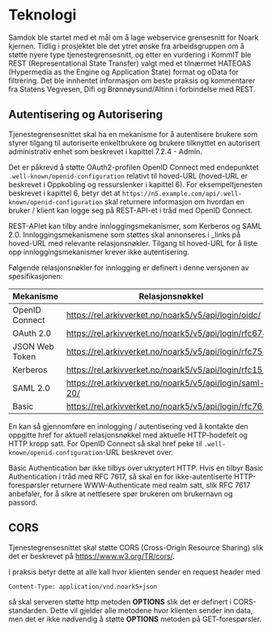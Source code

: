 # Teknologi

Samdok ble startet med et mål om å lage webservice grensesnitt for
Noark kjernen. Tidlig i prosjektet ble det ytret ønske fra
arbeidsgruppen om å støtte nyere type tjenestegrensesnitt, og etter en
vurdering i KommIT ble REST (Representational State Transfer) valgt med
et tilnærmet HATEOAS (Hypermedia as the Engine og Application State)
format og oData for filtrering. Det ble innhentet informasjon om beste
praksis og kommentarer fra Statens Vegvesen, Difi og Brønnøysund/Altinn
i forbindelse med REST.

## Autentisering og Autorisering

Tjenestegrensesnittet skal ha en mekanisme for å autentisere brukere
som styrer tilgang til autoriserte enkeltbrukere og brukere tilknyttet
en autorisert administrativ enhet som beskrevet i kapittel 7.2.4 - Admin.

Det er påkrevd å støtte OAuth2-profilen OpenID Connect med endepunktet
`.well-known/openid-configuration` relativt til hoved-URL (hoved-URL
er beskrevet i Oppkobling og ressurslenker i kapittel 6).  For
eksempeltjenesten beskrevet i kapittel 6, betyr det at
`https://n5.example.com/api/.well-known/openid-configuration` skal
returnere informasjon om hvordan en bruker / klient kan logge seg på
REST-API-et i tråd med OpenID Connect.

REST-APIet kan tilby andre innloggingsmekanismer, som Kerberos og SAML
2.0.  Innloggingsmekanismene som støttes skal annonseres i \_links på
hoved-URL med relevante relasjonsnøkler.  Tilgang til hoved-URL for å
liste opp innloggingsmekanismer krever ikke autentisering.

Følgende relasjonsnøkler for innlogging er definert i denne versjonen
av spesifikasjonen:

| **Mekanisme**  | **Relasjonsnøkkel**                                     | Valgfri    |
|----------------|---------------------------------------------------------|------------|
| OpenID Connect | https://rel.arkivverket.no/noark5/v5/api/login/oidc/    | Nei        |
| OAuth 2.0      | https://rel.arkivverket.no/noark5/v5/api/login/rfc6749/ | Nei        |
| JSON Web Token | https://rel.arkivverket.no/noark5/v5/api/login/rfc7519/ | Ja         |
| Kerberos       | https://rel.arkivverket.no/noark5/v5/api/login/rfc1510/ | Ja         |
| SAML 2.0       | https://rel.arkivverket.no/noark5/v5/api/login/saml-20/ | Ja         |
| Basic          | https://rel.arkivverket.no/noark5/v5/api/login/rfc7617/ | Ja         |

En kan så gjennomføre en innlogging / autentisering ved å kontakte den
oppgitte href for aktuell relasjonsnøkkel med aktuelle HTTP-hodefelt
og HTTP kropp satt.  For OpenID Connect så skal href peke til
`.well-known/openid-configuration`-URL beskrevet over.

Basic Authentication bør ikke tilbys over ukryptert HTTP.  Hvis en
tilbyr Basic Authentication i tråd med RFC 7617, så skal en for
ikke-autentiserte HTTP-forespørsler returnere WWW-Authenticate med
realm satt, slik RFC 7617 anbefaler, for å sikre at nettlesere spør
brukeren om brukernavn og passord.

## CORS

Tjenestegrensesnittet skal støtte CORS (Cross-Origin Resource
Sharing) slik det er beskrevet på https://www.w3.org/TR/cors/.

I praksis betyr dette at alle kall hvor klienten sender en request header med 

    Content-Type: application/vnd.noark5+json

så skal serveren støtte http metoden **OPTIONS** slik det er definert
i CORS-standarden. Dette vil gjelder alle metodene hvor klienten
sender inn data, men det er ikke nødvendig å støtte **OPTIONS**
metoden på GET-forespørsler.
